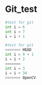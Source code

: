 # Git_test
```python
#test for git
int i = 6
int i = 7
i = i + 1
```

```python
#test for git
<<<<<<< HEAD
int i = 9 + 1
i = i + 2
=======
int i = 3
i = i + 34
>>>>>>> OpenCV
```

